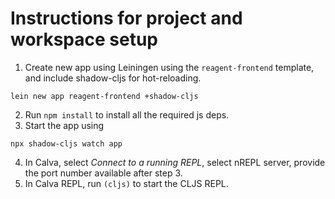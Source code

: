 # Instructions for project and workspace setup

1. Create new app using Leiningen using the `reagent-frontend` template, and include shadow-cljs for hot-reloading.
```
lein new app reagent-frontend +shadow-cljs
```
2. Run `npm install` to install all the required js deps.
3. Start the app using 
```
npx shadow-cljs watch app
```
4. In Calva, select *Connect to a running REPL*, select nREPL server, provide the port number available after step 3.
5. In Calva REPL, run `(cljs)` to start the CLJS REPL.
